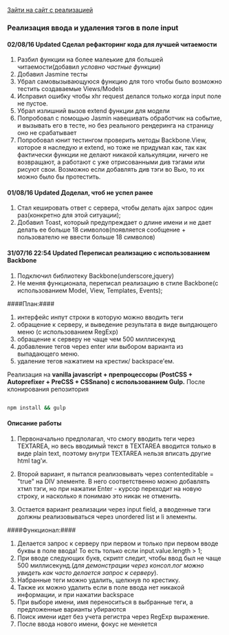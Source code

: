 [Зайти на сайт с реализацией](http://stepanovm.ru/semrush/ "Ссылка на сайт")
### Реализация ввода и удаления тэгов в поле input ###

#### 02/08/16 Updated Сделал рефакторинг кода для лучшей читаемости ####

1. Разбил функции на более малеькие для большей читаемости(добавил _условно частные функции_)
2. Добавил Jasmine тесты
3. Убрал самовызывающуюся функцию для того чтобы было возможно тестить создаваемые Views/Models
4. Исправил ошибку чтобы xhr request делался только когда input поле не пустое.
5. Убрал излишний вызов extend функции для модели
6. Попробовал с помощью Jasmin навешивать обработчик на событие, и вызывать его в тесте, но без реального рендеринга на страницу оно не срабатывает
7. Попробовал юнит тестингом проверить методы Backbone.View, которое я наследую и extend, но тоже не придумал как, так как фактически функции не делают никакой калькуляции, ничего не возвращают, а работают с уже отрисованными див тэгами или рисуют свои. Возможно если добавлять див тэги во Вью, то их можно было бы протестить.


#### 01/08/16 Updated Доделал, чтоб не успел ранее ####

1. Стал кешировать ответ с сервера, чтобы делать ajax запрос один раз(конкретно для этой ситуации);
2. Добавил Toast, который предупреждает о длине имени и не дает делать ее больше 18 символов(появляется сообщение + пользователю не ввести больше 18 символов)

#### 31/07/16 22:54 Updated Переписал реализацию с использованием Backbone ####

1. Подключил библиотеку Backbone(underscore,jquery)
2. Не меняя функционала, переписал реализацию в стиле Backbone(c использованием Model, View, Templates, Events);




####План:####
1. интерфейс инпут строки в которую можно вводить теги
2. обращение к серверу, и выведение результата в виде выпдающего меню (с использованием RegExp)
3. обращение к серверу не чаще чем 500 миллисекунд
4. добавление тегов через enter  или выбором варианта из выпадающего меню.
5. удаление тегов нажатием на крестик/ backspace’ем.

Реализация на **vanilla javascript + препроцессоры (PostCSS + Autoprefixer + PreCSS + CSSnano) с использованием Gulp.**
После клонирования репозитория

```bash

npm install && gulp
```

#### Описание работы ####

1. Первоначально предполагал, что смогу вводить теги через TEXTAREA, но весь вводимый текст в TEXTAREA вводится только в виде plain text, поэтому внутри TEXTAREA нельзя вписать другие html tag'и.

2. Второй вариант, я пытался реализовывать через contenteditable = "true" на DIV элементе.
В него соответственно можно добавлять хтмл тэги, но при нажатии Enter - курсор переходит на новую строку, и насколько я понимаю это никак не отменить.

3. Остается вариант реализации через input field, а вводенные тэги должны реализовываться через unordered list и li элементы.

####Функционал:####

1. Делается запрос к серверу при первом и только при первом вводе буквы в поле ввода! То есть только если input.value.length > 1;
2. При вводе следующих букв, скрипт следит, чтобы ввод был не чаще 500 миллисекунд.(*для демонстрации через консол.лог можно увидеть как часто делается запрос к серверу*).
3. Набранные теги можно удалить, щелкнув по крестику.
4. Также их можно удалить если в поле ввода нет никакой информации, и при нажатии backspace
5. При выборе имени, имя переноситься в выбранные теги, а предложенные варианты убираются
6. Поиск имени идет без учета регистра через RegExp выражение.
7. После ввода нового имени, фокус не меняется
